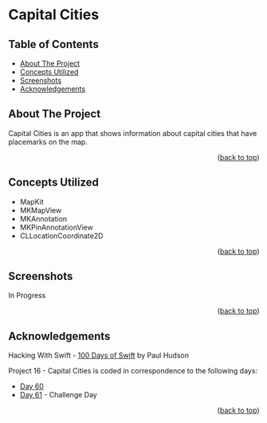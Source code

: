 # Capital Cities


<!-- Table of Contents -->
## Table of Contents
* [About The Project](#about-the-project)
* [Concepts Utilized](#concepts-utilized)
* [Screenshots](#screenshots)
* [Acknowledgements](#acknowledgements)


<!-- ABOUT THE PROJECT -->
## About The Project

Capital Cities is an app that shows information about capital cities that have placemarks on the map.

<p align="right">(<a href="#top">back to top</a>)</p>


<!-- CONCEPTS UTILIZED -->
## Concepts Utilized
* MapKit
* MKMapView
* MKAnnotation
* MKPinAnnotationView
* CLLocationCoordinate2D

<p align="right">(<a href="#top">back to top</a>)</p>


<!-- SCREENSHOTS -->
## Screenshots
In Progress

<p align="right">(<a href="#top">back to top</a>)</p>


<!-- ACKNOWLEDGEMENTS -->
## Acknowledgements
Hacking With Swift - [100 Days of Swift] by Paul Hudson

Project 16 - Capital Cities is coded in correspondence to the following days:
* [Day 60]
* [Day 61] - Challenge Day

<p align="right">(<a href="#top">back to top</a>)</p>



<!-- MARKDOWN LINKS & IMAGES -->
<!-- https://www.markdownguide.org/basic-syntax/#reference-style-links -->
[100 Days of Swift]: https://www.hackingwithswift.com/100 (100 Days of Swift)
[Day 60]: https://www.hackingwithswift.com/100/60
[Day 61]: https://www.hackingwithswift.com/100/61
